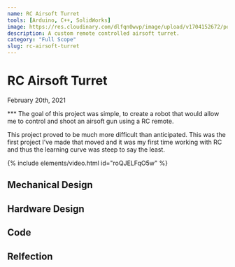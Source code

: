 ```yaml
---
name: RC Airsoft Turret
tools: [Arduino, C++, SolidWorks]
image: https://res.cloudinary.com/dlfqn0wvp/image/upload/v1704152672/portfolio-site/airsoft-turret/lbfyqdvdbjqlkrwgrhcx.png
description: A custom remote controlled airsoft turret.
category: "Full Scope"
slug: rc-airsoft-turret
---
```


# RC Airsoft Turret
<p class="post-metadata text-muted">
  February 20th, 2021
</p>
***
The goal of this project was simple, to create a robot that would allow me to control and shoot an airsoft gun using a RC remote. 

This project proved to be much more difficult than anticipated. This was the first project I’ve made  that moved and it was my first time working with RC and thus the learning curve was steep to say the least.

{% include elements/video.html id="roQJELFqO5w" %}

## Mechanical Design

## Hardware Design

## Code

## Relfection

